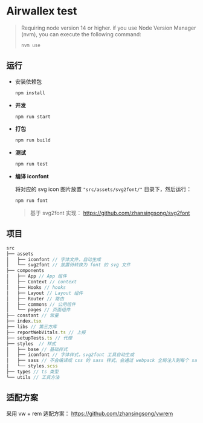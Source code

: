 # Airwallex test

> Requiring node version 14 or higher. if you use Node Version Manager (nvm), you can execute the following command:
>
> ```bash
> nvm use
> ```

## 运行

- 安装依赖包

  ```bash
  npm install
  ```

- **开发**
  
  ```js
  npm run start
  ```

- **打包**

  ```js
  npm run build
  ```

- **测试**

  ```js
  npm run test
  ```

- **编译 iconfont**

  将对应的 svg icon 图片放置 `"src/assets/svg2font/"` 目录下，然后运行：

  ```bash
  npm run font
  ```

  > 基于 svg2font 实现： https://github.com/zhansingsong/svg2font

## 项目

```js
src
├── assets
│   ├── iconfont // 字体文件，自动生成
│   └── svg2font // 放置待转换为 font 的 svg 文件
├── components
│   ├── App // App 组件
│   ├── Context // context
│   ├── Hooks // hooks
│   ├── Layout // Layout 组件
│   ├── Router // 路由
│   ├── commons // 公用组件
│   └── pages // 页面组件
├── constant // 常量
├── index.tsx
├── libs // 第三方库
├── reportWebVitals.ts // 上报
├── setupTests.ts // 代理
├── styles  // 样式
│   ├── base // 基础样式
│   ├── iconfont // 字体样式，svg2font 工具自动生成
│   ├── sass // 不会编译成 css 的 sass 样式。会通过 webpack 全局注入到每个 sass 文件中，方便引用
│   └── styles.scss 
├── types // ts 类型
└── utils // 工具方法
```

## 适配方案

采用 vw + rem 适配方案： https://github.com/zhansingsong/vwrem